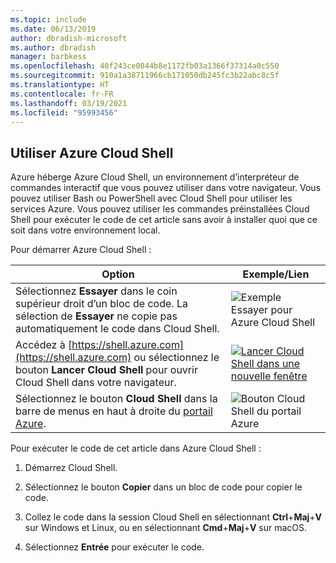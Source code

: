```yaml
---
ms.topic: include
ms.date: 06/13/2019
author: dbradish-microsoft
ms.author: dbradish
manager: barbkess
ms.openlocfilehash: 40f243ce0044b8e1172fb03a1366f37314a0c550
ms.sourcegitcommit: 910a1a38711966cb171050db245fc3b22abc8c5f
ms.translationtype: HT
ms.contentlocale: fr-FR
ms.lasthandoff: 03/19/2021
ms.locfileid: "95993456"
---
```

## <a name="use-azure-cloud-shell"></a>Utiliser Azure Cloud Shell

Azure héberge Azure Cloud Shell, un environnement d’interpréteur de commandes interactif que vous pouvez utiliser dans votre navigateur. Vous pouvez utiliser Bash ou PowerShell avec Cloud Shell pour utiliser les services Azure. Vous pouvez utiliser les commandes préinstallées Cloud Shell pour exécuter le code de cet article sans avoir à installer quoi que ce soit dans votre environnement local.

Pour démarrer Azure Cloud Shell :

| Option | Exemple/Lien |
|-----------------------------------------------|---|
| Sélectionnez **Essayer** dans le coin supérieur droit d’un bloc de code. La sélection de **Essayer** ne copie pas automatiquement le code dans Cloud Shell. | ![Exemple Essayer pour Azure Cloud Shell](./media/cloud-shell-try-it/hdi-azure-cli-try-it.png) |
| Accédez à [https://shell.azure.com](https://shell.azure.com) ou sélectionnez le bouton **Lancer Cloud Shell** pour ouvrir Cloud Shell dans votre navigateur. | [![Lancer Cloud Shell dans une nouvelle fenêtre](media/cloud-shell-try-it/hdi-launch-cloud-shell.png)](https://shell.azure.com) |
| Sélectionnez le bouton **Cloud Shell** dans la barre de menus en haut à droite du [portail Azure](https://portal.azure.com). | ![Bouton Cloud Shell du portail Azure](./media/cloud-shell-try-it/hdi-cloud-shell-menu.png) |

Pour exécuter le code de cet article dans Azure Cloud Shell :

1. Démarrez Cloud Shell.

1. Sélectionnez le bouton **Copier** dans un bloc de code pour copier le code.

1. Collez le code dans la session Cloud Shell en sélectionnant **Ctrl**+**Maj**+**V** sur Windows et Linux, ou en sélectionnant **Cmd**+**Maj**+**V** sur macOS.

1. Sélectionnez **Entrée** pour exécuter le code.
